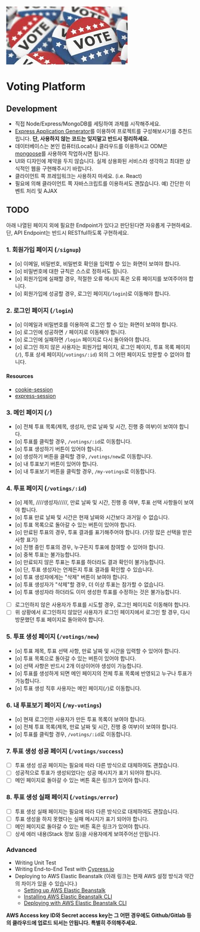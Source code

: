 ![Voting](/voting.jpeg)

# Voting Platform

## Development

- 직접 Node/Express/MongoDB를 세팅하여 과제를 시작해주세요.
- [Express Application Generator](https://expressjs.com/en/starter/generator.html)를 이용하여 프로젝트를 구성해보시기를 추천드립니다. **단, 사용하지 않는 코드는 잊지말고 반드시 정리하세요.**
- 데이터베이스는 본인 컴퓨터(Local)나 클라우드를 이용하시고 ODM은 [mongoose](https://mongoosejs.com/docs/connections.html)를 사용하여 작업하시면 됩니다.
- UI와 디자인에 제약을 두지 않습니다. 실제 상용화된 서비스라 생각하고 최대한 상식적인 웹을 구현해주시기 바랍니다.
- 클라이언트 쪽 프레임워크는 사용하지 마세요. (i.e. React)
- 필요에 의해 클라이언트 쪽 자바스크립트를 이용하셔도 괜찮습니다. 예) 간단한 이벤트 처리 및 AJAX

## TODO

아래 나열된 페이지 외에 필요한 Endpoint가 있다고 판단된다면 자유롭게 구현하세요. 단, API Endpoint는 반드시 RESTful하도록 구현하세요.

### 1. 회원가입 페이지 (`/signup`)

- [o] 이메일, 비밀번호, 비밀번호 확인을 입력할 수 있는 화면이 보여야 합니다.
- [o] 비밀번호에 대한 규칙은 스스로 정하셔도 됩니다.
- [o] 회원가입에 실패할 경우, 적절한 오류 메시지 혹은 오류 페이지를 보여주어야 합니다.
- [o] 회원가입에 성공할 경우, 로그인 페이지(`/login`)로 이동해야 합니다.

### 2. 로그인 페이지 (`/login`)

- [o] 이메일과 비밀번호를 이용하여 로그인 할 수 있는 화면이 보여야 합니다.
- [o] 로그인에 성공하면 `/` 페이지로 이동해야 합니다.
- [o] 로그인에 실패하면 `/login` 페이지로 다시 돌아와야 합니다.
- [o] 로그인 하지 않은 사용자는 회원가입 페이지, 로그인 페이지, 투표 목록 페이지(`/`), 투표 상세 페이지(`/votings/:id`) 외의 그 어떤 페이지도 방문할 수 없어야 합니다.

#### Resources

- [cookie-session](https://expressjs.com/en/resources/middleware/cookie-session.html)
- [express-session](https://expressjs.com/en/resources/middleware/session.html)

### 3. 메인 페이지 (`/`)

- [o] 전체 투표 목록(제목, 생성자, 만료 날짜 및 시간, 진행 중 여부)이 보여야 합니다.
- [o] 투표를 클릭할 경우, `/votings/:id`로 이동합니다.
- [o] 투표 생성하기 버튼이 있어야 합니다.
- [o] 생성하기 버튼을 클릭할 경우, `/votings/new`로 이동합니다.
- [o] 내 투표보기 버튼이 있어야 합니다.
- [o] 내 투표보기 버튼을 클릭할 경우, `/my-votings`로 이동합니다.

### 4. 투표 페이지 (`/votings/:id`)

- [o] 제목, ////생성자/////, 만료 날짜 및 시간, 진행 중 여부, 투표 선택 사항들이 보여야 합니다.
- [o] 투표 만료 날짜 및 시간은 현재 날짜와 시간보다 과거일 수 없습니다.
- [o] 투표 목록으로 돌아갈 수 있는 버튼이 있어야 합니다.
- [o] 만료된 투표의 경우, 투표 결과를 표기해주어야 합니다. (가장 많은 선택을 받은 사항 표기)
- [o] 진행 중인 투표의 경우, 누구든지 투표에 참여할 수 있어야 합니다.
- [o] 중복 투표는 불가능합니다.
- [o] 만료되지 않은 투표는 투표를 하더라도 결과 확인이 불가능합니다.
- [o] 단, 투표 생성자는 언제든지 투표 결과를 확인할 수 있습니다.
- [o] 투표 생성자에게는 "삭제" 버튼이 보여야 합니다.
- [o] 투표 생성자가 "삭제"할 경우, 더 이상 투표는 참가할 수 없습니다.
- [o] 투표 생성자라 하더라도 이미 생성한 투표를 수정하는 것은 불가능합니다.
- [ ] 로그인하지 않은 사용자가 투표를 시도할 경우, 로그인 페이지로 이동해야 합니다.
- [ ] 위 상황에서 로그인하지 않았던 사용자가 로그인 페이지에서 로그인 할 경우, 다시 방문했던 투표 페이지로 돌아와야 합니다.

### 5. 투표 생성 페이지 (`/votings/new`)

- [o] 투표 제목, 투표 선택 사항, 만료 날짜 및 시간을 입력할 수 있어야 합니다.
- [o] 투표 목록으로 돌아갈 수 있는 버튼이 있어야 합니다.
- [o] 선택 사항은 반드시 2개 이상이어야 생성이 가능합니다.
- [o] 투표를 생성하게 되면 메인 페이지의 전체 투표 목록에 반영되고 누구나 투표가 가능합니다.
- [o] 투표 생성 직후 사용자는 메인 페이지(`/`)로 이동합니다.

### 6. 내 투표보기 페이지 (`/my-votings`)

- [o] 현재 로그인한 사용자가 만든 투표 목록이 보여야 합니다.
- [o] 전체 투표 목록(제목, 만료 날짜 및 시간, 진행 중 여부)이 보여야 합니다.
- [o] 투표를 클릭할 경우, `/votings/:id`로 이동합니다.

### 7. 투표 생성 성공 페이지 (`/votings/success`)

- [ ] 투표 생성 성공 페이지는 필요에 따라 다른 방식으로 대체하여도 괜찮습니다.
- [ ] 성공적으로 투표가 생성되었다는 성공 메시지가 표기 되어야 합니다.
- [ ] 메인 페이지로 돌아갈 수 있는 버튼 혹은 링크가 있어야 합니다.

### 8. 투표 생성 실패 페이지 (`/votings/error`)

- [ ] 투표 생성 실패 페이지는 필요에 따라 다른 방식으로 대체하여도 괜찮습니다.
- [ ] 투표 생성을 하지 못했다는 실패 메시지가 표기 되어야 합니다.
- [ ] 메인 페이지로 돌아갈 수 있는 버튼 혹은 링크가 있어야 합니다.
- [ ] 상세 에러 내용(Stack 정보 등)을 사용자에게 보여주어선 안됩니다.

### Advanced

- Writing Unit Test
- Writing End-to-End Test with [Cypress.io](https://www.cypress.io/)
- Deploying to AWS Elastic Beanstalk (아래 링크는 현재 AWS 설정 방식과 약간의 차이가 있을 수 있습니다.)
  - [Setting up AWS Elastic Beanstalk](https://github.com/vanilla-coding/deploy-with-aws-eb-and-circleci/wiki/Setting-up-AWS-Elastic-Beanstalk)
  - [Installing AWS Elastic Beanstalk CLI](https://github.com/vanilla-coding/deploy-with-aws-eb-and-circleci/wiki/Installing-Elastic-Beanstalk-CLI)
  - [Deploying with AWS Elastic Beanstalk CLI](https://github.com/vanilla-coding/deploy-with-aws-eb-and-circleci/wiki/Deploying-with-Elastic-Beanstalk-CLI)

**AWS Access key ID와 Secret access key는 그 어떤 경우에도 Github/Gitlab 등의 클라우드에 업로드 되서는 안됩니다. 특별히 주의해주세요.**